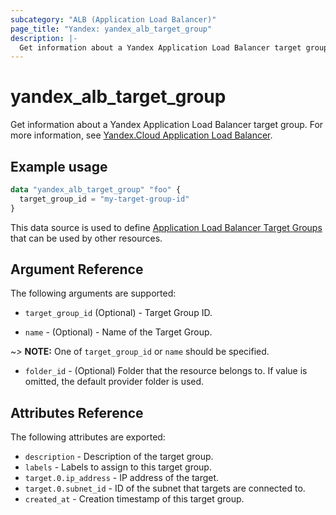 ```yaml
---
subcategory: "ALB (Application Load Balancer)"
page_title: "Yandex: yandex_alb_target_group"
description: |-
  Get information about a Yandex Application Load Balancer target group.
---
```



# yandex_alb_target_group




Get information about a Yandex Application Load Balancer target group. For more information, see [Yandex.Cloud Application Load Balancer](https://cloud.yandex.com/en/docs/application-load-balancer/quickstart).

## Example usage

```terraform
data "yandex_alb_target_group" "foo" {
  target_group_id = "my-target-group-id"
}
```

This data source is used to define [Application Load Balancer Target Groups](https://cloud.yandex.com/en/docs/application-load-balancer/concepts/target-group) that can be used by other resources.

## Argument Reference

The following arguments are supported:

* `target_group_id` (Optional) - Target Group ID.

* `name` - (Optional) - Name of the Target Group.

~> **NOTE:** One of `target_group_id` or `name` should be specified.

* `folder_id` - (Optional) Folder that the resource belongs to. If value is omitted, the default provider folder is used.

## Attributes Reference

The following attributes are exported:

* `description` - Description of the target group.
* `labels` - Labels to assign to this target group.
* `target.0.ip_address` - IP address of the target.
* `target.0.subnet_id` - ID of the subnet that targets are connected to.
* `created_at` - Creation timestamp of this target group.

